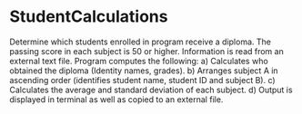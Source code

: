# StudentCalculations

Determine which students enrolled in program receive a diploma. The passing score in each subject is 50 or higher. 
Information is read from an external text file. Program computes the following:
  a) Calculates who obtained the diploma (Identity names, grades).
  b) Arranges subject A in ascending order (identifies student name, student ID and subject B).
  c) Calculates the average and standard deviation of each subject.
  d) Output is displayed in terminal as well as copied to an external file.
